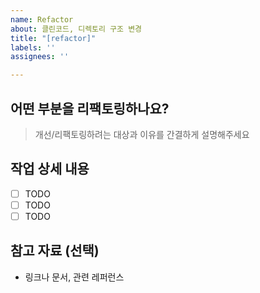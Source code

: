 ```yaml
---
name: Refactor
about: 클린코드, 디렉토리 구조 변경
title: "[refactor]"
labels: ''
assignees: ''

---
```


## 어떤 부분을 리팩토링하나요?
> 개선/리팩토링하려는 대상과 이유를 간결하게 설명해주세요

## 작업 상세 내용
- [ ] TODO  
- [ ] TODO  
- [ ] TODO  

## 참고 자료 (선택)
- 링크나 문서, 관련 레퍼런스
